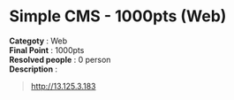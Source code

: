 Simple CMS - 1000pts (Web)
========================
**Categoty** : Web<br />
**Final Point** : 1000pts<br />
**Resolved people** : 0 person<br />
**Description** : 
> http://13.125.3.183
